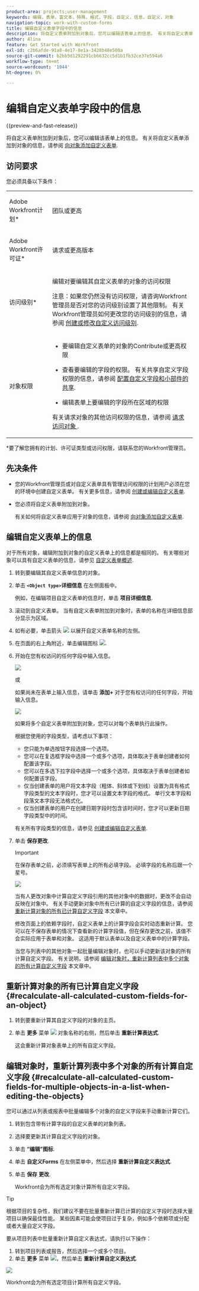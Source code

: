 ```yaml
---
product-area: projects;user-management
keywords: 编辑，表单，富文本，特殊，格式，字段，自定义，信息，自定义，对象
navigation-topic: work-with-custom-forms
title: 编辑自定义表单字段中的信息
description: 将自定义表单附加到对象后，您可以编辑该表单上的信息。 有关将自定义表单添加到对象的信息，请参阅将自定义表单添加到对象。
author: Alina
feature: Get Started with Workfront
exl-id: c2b6afde-91a8-4e17-8e1a-3428b48e500a
source-git-commit: b2bb5d1292291cb6632cc5d1b1fb32ce37e594a6
workflow-type: tm+mt
source-wordcount: '1044'
ht-degree: 0%

---
```


# 编辑自定义表单字段中的信息

{{preview-and-fast-release}}

将自定义表单附加到对象后，您可以编辑该表单上的信息。 有关将自定义表单添加到对象的信息，请参阅 [向对象添加自定义表单](../../workfront-basics/work-with-custom-forms/add-a-custom-form-to-an-object.md).

## 访问要求

您必须具备以下条件：

<table style="table-layout:auto"> 
 <col> 
 <col> 
 <tbody> 
  <tr> 
   <td role="rowheader"> <p>Adobe Workfront计划*</p> </td> 
   <td>团队或更高</td> 
  </tr> 
  <tr> 
   <td role="rowheader"> <p>Adobe Workfront许可证*</p> </td> 
   <td> <p>请求或更高版本</p> </td> 
  </tr> 
  <tr data-mc-conditions=""> 
   <td role="rowheader">访问级别*</td> 
   <td> <p>编辑对要编辑其自定义表单的对象的访问权限</p> <p>注意：如果您仍然没有访问权限，请咨询Workfront管理员是否对您的访问级别设置了其他限制。 有关Workfront管理员如何更改您的访问级别的信息，请参阅 <a href="../../administration-and-setup/add-users/configure-and-grant-access/create-modify-access-levels.md" class="MCXref xref">创建或修改自定义访问级别</a>.</p> </td> 
  </tr> 
  <tr data-mc-conditions=""> 
   <td role="rowheader"> <p>对象权限</p> </td> 
   <td> 
    <ul> 
     <li> <p>要编辑自定义表单的对象的Contribute或更高权限</p> </li> 
     <li>查看要编辑的字段的权限。 有关共享自定义字段权限的信息，请参阅 <a href="../../administration-and-setup/customize-workfront/create-manage-custom-forms/configure-sharing-for-a-custom-field.md" class="MCXref xref">配置自定义字段和小部件的共享</a>.</li> 
     <li> <p>编辑表单上要编辑的字段所在区域的权限</p> </li> 
    </ul> <p>有关请求对象的其他访问权限的信息，请参阅 <a href="../../workfront-basics/grant-and-request-access-to-objects/request-access.md" class="MCXref xref">请求访问对象 </a>.</p> </td> 
  </tr> 
 </tbody> 
</table>

&#42;要了解您拥有的计划、许可证类型或访问权限，请联系您的Workfront管理员。

## 先决条件

* 您的Workfront管理员或对自定义表单具有管理访问权限的计划用户必须在您的环境中创建自定义表单。 有关更多信息，请参阅 [创建或编辑自定义表单](../../administration-and-setup/customize-workfront/create-manage-custom-forms/create-or-edit-a-custom-form.md).
* 您必须将自定义表单附加到对象。

  有关如何将自定义表单应用于对象的信息，请参阅 [向对象添加自定义表单](../../workfront-basics/work-with-custom-forms/add-a-custom-form-to-an-object.md).

## 编辑自定义表单上的信息

对于所有对象，编辑附加到对象的自定义表单上的信息都是相同的。 有关哪些对象可以具有自定义表单的信息，请参见 [自定义表单概述](../../administration-and-setup/customize-workfront/create-manage-custom-forms/custom-forms-overview.md).

1. 转到要编辑其自定义表单信息的对象。
1. 单击 **`<Object type>`详细信息** 在左侧面板中。

   例如，在编辑项目自定义表单的信息时，单击 **项目详细信息**.

1. 滚动到自定义表单。 当有自定义表单附加到对象时，表单的名称在详细信息部分显示为区域。
1. 如有必要，单击箭头 ![](assets/expand-arrow-right.png) 以展开自定义表单名称的左侧。
1. 在页面的右上角附近，单击编辑图标 ![](assets/edit-icon.png).
1. 开始在您有权访问的任何字段中输入信息。

   ![](assets/click-in-field-to-edit-info-350x132.png)

   或

   如果尚未在表单上输入信息，请单击 **添加+** 对于您有权访问的任何字段，开始输入信息。

   ![](assets/plus-add-to-edit-info-350x180.png)

   如果将多个自定义表单附加到对象，您可以对每个表单执行此操作。

   根据您使用的字段类型，请考虑以下事项：

   * 您只能为单选按钮字段选择一个选项。
   * 您可以在复选框字段中选择一个或多个选项，具体取决于表单创建者如何配置该字段。
   * 您可以在多选下拉字段中选择一个或多个选项，具体取决于表单创建者如何配置该字段。
   * 仅当创建表单的用户将文本字段（粗体、斜体或下划线）设置为具有格式字段类型的文本字段时，您才可以设置文本字段的格式。 单行文本字段和段落文本字段无法格式化。
   * 仅当创建表单的用户在创建日期字段时包含该时间时，您才可以更新日期字段类型中的时间。

   有关所有字段类型的信息，请参见 [创建或编辑自定义表单](../../administration-and-setup/customize-workfront/create-manage-custom-forms/create-or-edit-a-custom-form.md).

1. 单击 **保存更改**.

   >[!IMPORTANT]
   >
   >在保存表单之前，必须填写表单上的所有必填字段。 必填字段的名称后跟一个星号。
   >
   >![](assets/nwe-required-custom-field.png)

   当有人更改对象中计算自定义字段引用的其他对象中的数据时，更改不会自动反映在对象中。 有关手动更新对象中所有已计算的自定义字段的信息，请参阅 [重新计算对象的所有已计算自定义字段](#recalculate-all-calculated-custom-fields-for-an-object) 本文章中。

   <span class="preview">修改页面上的依赖字段时，自定义表单上的计算字段会实时动态重新计算。 您可以在不保存表单的情况下查看新的计算字段值，但在保存更改之前，该值不会实际应用于表单和对象。 这适用于默认表单以及自定义表单中的计算字段。</span>

   当您与列表中的其他对象一起批量编辑对象时，也可以手动更新该对象的所有计算自定义字段。 有关说明，请参阅 [编辑对象时，重新计算列表中多个对象的所有计算自定义字段](#recalculate-all-calculated-custom-fields-for-multiple-objects-in-a-list-when-editing-the-objects) 本文章中。

## 重新计算对象的所有已计算自定义字段  {#recalculate-all-calculated-custom-fields-for-an-object}

1. 转到要重新计算其自定义字段的对象的主页。
1. 单击 **更多** 菜单 ![](assets/more-icon.png) 对象名称的右侧，然后单击 **重新计算表达式**.

   这会重新计算对象表单上的所有自定义字段。

## 编辑对象时，重新计算列表中多个对象的所有计算自定义字段 {#recalculate-all-calculated-custom-fields-for-multiple-objects-in-a-list-when-editing-the-objects}

<!--
<p data-mc-conditions="QuicksilverOrClassic.Draft mode">(NOTE: this will need to be edited when the bulk edit for objects update in NW)</p>
-->

您可以通过从列表或报表中批量编辑多个对象的自定义字段来手动重新计算它们。

1. 转到包含带有计算字段的自定义表单的对象列表。
1. 选择要更新其计算自定义字段的对象。
1. 单击 **“编辑”图标**.
1. 单击 **自定义Forms** 在左侧菜单中，然后选择 **重新计算自定义表达式**.
1. 单击 **保存** **更改**.

   Workfront会为所有选定对象计算所有自定义字段。

>[!TIP]
>
>根据项目的复杂性，我们建议不要在批量重新计算已计算的自定义字段时选择大量项目以确保最佳性能。 某些因素可能会使项目过于复杂，例如多个依赖项或分配或者大量自定义字段。
>
>要从项目列表中批量重新计算自定义表达式，请执行以下操作：
>
>1. 转到项目列表或报告，然后选择一个或多个项目。
>1. 单击 **更多** 菜单 ![](assets/more-icon.png)，然后单击 **重新计算自定义表达式**.
>
>![](assets/recalculate-expressions-timeline-finances-drop-down-in-project-list-nwe.png)
>
>Workfront会为所有选定项目计算所有自定义字段。
